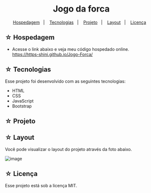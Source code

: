 <h1 align="center">Jogo da forca</h1>

<p align="center">
  <a href="#-hospedagem">Hospedagem</a>&nbsp;&nbsp;&nbsp;|&nbsp;&nbsp;&nbsp;
  <a href="#-tecnologias">Tecnologias</a>&nbsp;&nbsp;&nbsp;|&nbsp;&nbsp;&nbsp;
  <a href="#-projeto">Projeto</a>&nbsp;&nbsp;&nbsp;|&nbsp;&nbsp;&nbsp;
  <a href="#-layout">Layout</a>&nbsp;&nbsp;&nbsp;|&nbsp;&nbsp;&nbsp;
  <a href="#-licença">Licença</a>&nbsp;&nbsp;&nbsp;
</p>

## ☆ Hospedagem

- Acesse o link abaixo e veja meu código hospedado online.<br>
https://https-shini.github.io/Jogo-Forca/

## ☆ Tecnologias

Esse projeto foi desenvolvido com as seguintes tecnologias:
- HTML
- CSS
- JavaScript
- Bootstrap

## ☆ Projeto

## ☆ Layout

Você pode visualizar o layout do projeto através da foto abaixo.<br>

![image](https://user-images.githubusercontent.com/100307080/234482780-c6ec2cd1-c50b-47c5-bee1-2f18c8e2908f.png)

## ☆ Licença

Esse projeto está sob a licença MIT.
